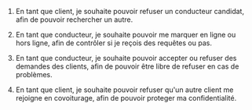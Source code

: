 1. En tant que client, je souhaite pouvoir refuser un conducteur candidat, afin de pouvoir rechercher un autre.

2. En tant que conducteur, je souhaite pouvoir me marquer en ligne ou hors ligne, afin de contrôler si je reçois des requêtes ou pas.

3. En tant que conducteur, je souhaite pouvoir accepter ou refuser des demandes des clients, afin de pouvoir être libre de refuser en cas de problèmes.

4. En tant que client, je souhaite pouvoir refuser qu'un autre client me rejoigne en covoiturage, afin de pouvoir proteger ma confidentialité.